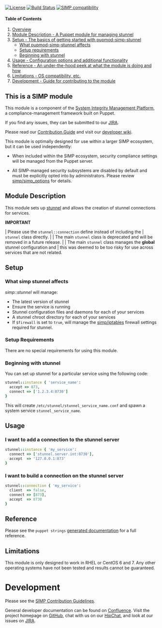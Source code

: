 [![License](http://img.shields.io/:license-apache-blue.svg)](http://www.apache.org/licenses/LICENSE-2.0.html) [![Build Status](https://travis-ci.org/simp/pupmod-simp-stunnel.svg)](https://travis-ci.org/simp/pupmod-simp-stunnel) [![SIMP compatibility](https://img.shields.io/badge/SIMP%20compatibility-4.2.*%2F5.1.*-orange.svg)](https://img.shields.io/badge/SIMP%20compatibility-4.2.*%2F5.1.*-orange.svg)

#### Table of Contents

1. [Overview](#this-is-a-simp-module)
2. [Module Description - A Puppet module for managing stunnel](#module-description)
3. [Setup - The basics of getting started with pupmod-simp-stunnel](#setup)
    * [What pupmod-simp-stunnel affects](#what-simp-stunnel-affects)
    * [Setup requirements](#setup-requirements)
    * [Beginning with stunnel](#beginning-with-stunnel)
4. [Usage - Configuration options and additional functionality](#usage)
5. [Reference - An under-the-hood peek at what the module is doing and how](#reference)
5. [Limitations - OS compatibility, etc.](#limitations)
6. [Development - Guide for contributing to the module](#development)

## This is a SIMP module

This module is a component of the
[System Integrity Management Platform](https://github.com/NationalSecurityAgency/SIMP),
a compliance-management framework built on Puppet.

If you find any issues, they can be submitted to our
[JIRA](https://simp-project.atlassian.net/).

Please read our [Contribution Guide](https://simp-project.atlassian.net/wiki/display/SD/Contributing+to+SIMP)
and visit our [developer wiki](https://simp-project.atlassian.net/wiki/display/SD/SIMP+Development+Home).

This module is optimally designed for use within a larger SIMP ecosystem, but it
can be used independently:

* When included within the SIMP ecosystem, security compliance settings will be
  managed from the Puppet server.

* All SIMP-managed security subsystems are disabled by default and must be
  explicitly opted into by administrators.  Please review
  [simp/simp_options](https://github.com/simp/pupmod-simp-simp_options) for
  details.


## Module Description

This module sets up [stunnel](https://www.stunnel.org/index.html) and allows
the creation of stunnel connections for services.

**IMPORTANT**

| Please use the ``stunnel::connection`` define instead of including the
| ``stunnel`` class directly.
|
| The main ``stunnel`` class is deprecated and will be removed in a future release.
|
| The main ``stunnel`` class manages the **global** stunnel configuration and
| this was deemed to be too risky for use across services that are not related.


## Setup

### What simp stunnel affects

*simp::stunnel* will manage:

* The latest version of stunnel
* Ensure the service is running
* Stunnel configuration files and daemons for each of your services
* A stunnel chroot directory for each of your services
* If ``$firewall`` is set to ``true``, will manage the
  [simp/iptables](https://github.com/simp/pupmod-simp-iptables) firewall
  settings required for stunnel.

### Setup Requirements

There are no special requirements for using this module.

### Beginning with stunnel

You can set up stunnel for a particular service using the following code:

```ruby
stunnel::instance { 'service_name':
  accept => 873,
  connect => ['1.2.3.4:8730']
}
```

This will create ``/etc/stunnel/stunnel_service_name.conf`` and spawn a system
service ``stunnel_service_name``.


## Usage

### I want to add a connection **to** the stunnel server

```ruby
stunnel::instance { 'my_service':
  connect => ['stunnel.server.int:8730'],
  accept  => '127.0.0.1:873'
}
```

### I want to build a connection **on** the stunnel server

```ruby
stunnel::connection { 'my_service':
  client  => false,
  connect => [873],
  accept  => 8730
}
```

## Reference

Please see the ``puppet strings`` [generated documentation](https://github.com/simp/pupmod-simp-stunnel/tree/master/doc) for a full reference.

## Limitations

This module is only designed to work in RHEL or CentOS 6 and 7. Any other
operating systems have not been tested and results cannot be guaranteed.

# Development

Please see the [SIMP Contribution Guidelines](https://simp-project.atlassian.net/wiki/display/SD/Contributing+to+SIMP).

General developer documentation can be found on
[Confluence](https://simp-project.atlassian.net/wiki/display/SD/SIMP+Development+Home).
Visit the project homepage on [GitHub](https://simp-project.com),
chat with us on our [HipChat](https://simp-project.hipchat.com/),
and look at our issues on  [JIRA](https://simp-project.atlassian.net/).
